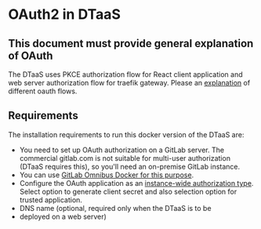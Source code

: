 # OAuth2 in DTaaS

## **This document must provide general explanation of OAuth**

The DTaaS uses PKCE authorization flow for React client application and
web server authorization flow for traefik gateway. Please
an [explanation](https://aaronparecki.com/oauth-2-simplified)
of different oauth flows.

## Requirements

The installation requirements to run this docker version of the DTaaS are:

- You need to set up OAuth authorization on a GitLab server.
  The commercial gitlab.com is not suitable for multi-user authorization
  (DTaaS requires this), so you'll need an on-premise GitLab instance.
- You can use
  [GitLab Omnibus Docker for this purpose](https://docs.gitlab.com/ee/install/docker.html).
- Configure the OAuth application as an
  [instance-wide authorization type](https://docs.gitlab.com/ee/integration/oauth_provider.html#create-an-instance-wide-application).
  Select option to generate client secret and also selection option
  for trusted application.
- DNS name (optional, required only when the DTaaS is to be
- deployed on a web server)
